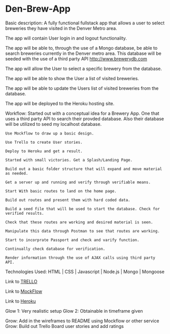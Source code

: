 # Den-Brew-App


Basic description: A fully functional fullstack app that allows a user to select breweries they have visited in the Denver Metro area.

The app will contain User login in and logout functionality.

The app will be able to, through the use of a Mongo database, be able to search breweries currently in the Denver metro area. This database will be seeded with the use of a third party API http://www.brewerydb.com 

The app will allow the User to select a specific brewery from the database.  

The app will be able to show the User a list of visited breweries. 

The app will be able to update the Users list of visited breweries from the database. 

The app will be deployed to the Heroku hosting site.

Workflow:
	Started out with a conceptual idea for a Brewery App. One that uses a third party API to search their provded database. Also their database will be utilized to seed my localhost database.

	Use Mockflow to draw up a basic design.

	Use Trello to create User stories.

	Deploy to Heroku and get a result.
	
	Started with small victories. Get a Splash/Landing Page.

	Build out a basic folder structure that will expand and move material as needed.

	Get a server up and running and verify through verifiable means.

	Start With basic routes to land on the home page.

	Build out routes and present them with hard coded data.

	Build a seed file that will be used to start the database. Check for verified results.

	Check that these routes are working and desired material is seen.

	Manipulate this data through Postman to see that routes are working.

	Start to incorprate Passport and check and varify function.

	Continually check database for verification.

	Render information through the use of AJAX calls using third party API.


Technologies Used: 
HTML | CSS | Javascript | Node.js | Mongo | Mongoose

Link to [TRELLO](https://trello.com/b/hhZhAehF/denver-brewery-app)

Link to [MockFlow](https://sitemap.mockflow.com/editor.jsp?editor=on&publicid=202e2a28a0179b3177ab2aed52458b4d&projectid=1bd9c3d546564f7c7bcdf5f130f8b97c&perm=Owner)

Link to [Heroku](https://ancient-fjord-20095.herokuapp.com/)

Glow 1: Very realistic setup
Glow 2: Obtainable in timeframe given

Grow: Add in the wireframes to README using Mockflow or other service
Grow: Build out Trello Board user stories and add ratings
